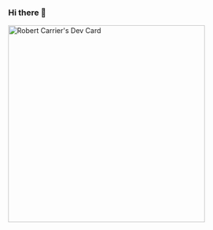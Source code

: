 ### Hi there 👋

<!--
**robmcarrier/robmcarrier** is a ✨ _special_ ✨ repository because its `README.md` (this file) appears on your GitHub profile.

Here are some ideas to get you started:

- 🔭 I’m currently working on ...
- 🌱 I’m currently learning ...
- 👯 I’m looking to collaborate on ...
- 🤔 I’m looking for help with ...
- 💬 Ask me about ...
- 📫 How to reach me: ...
- 😄 Pronouns: ...
- ⚡ Fun fact: ...
-->

<a href="https://app.daily.dev/robmcarrier"><img src="https://api.daily.dev/devcards/c3dded74df434cdabb539c54e81a9068.png?r=b1j" width="400" alt="Robert Carrier's Dev Card"/></a>
